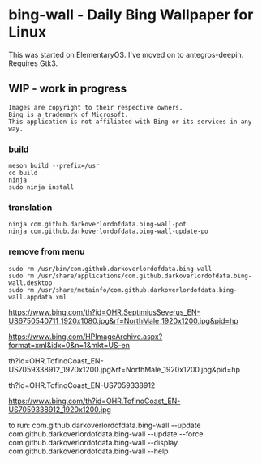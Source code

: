 # bing-wall - Daily Bing Wallpaper for Linux

This was started on ElementaryOS. I've moved on to antegros-deepin. 
Requires Gtk3.

## WIP - work in progress

    Images are copyright to their respective owners. 
    Bing is a trademark of Microsoft. 
    This application is not affiliated with Bing or its services in any way.

### build

    meson build --prefix=/usr
    cd build
    ninja
    sudo ninja install

### translation

    ninja com.github.darkoverlordofdata.bing-wall-pot
    ninja com.github.darkoverlordofdata.bing-wall-update-po

### remove from menu

    sudo rm /usr/bin/com.github.darkoverlordofdata.bing-wall
    sudo rm /usr/share/applications/com.github.darkoverlordofdata.bing-wall.desktop
    sudo rm /usr/share/metainfo/com.github.darkoverlordofdata.bing-wall.appdata.xml



https://www.bing.com/th?id=OHR.SeptimiusSeverus_EN-US6750540711_1920x1080.jpg&rf=NorthMale_1920x1200.jpg&pid=hp



https://www.bing.com/HPImageArchive.aspx?format=xml&idx=0&n=1&mkt=US-en




th?id=OHR.TofinoCoast_EN-US7059338912_1920x1200.jpg&rf=NorthMale_1920x1200.jpg&pid=hp

th?id=OHR.TofinoCoast_EN-US7059338912

https://www.bing.com/th?id=OHR.TofinoCoast_EN-US7059338912_1920x1200.jpg


to run:
com.github.darkoverlordofdata.bing-wall --update
com.github.darkoverlordofdata.bing-wall --update --force
com.github.darkoverlordofdata.bing-wall --display
com.github.darkoverlordofdata.bing-wall --help
